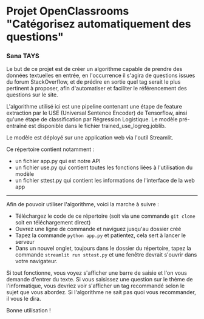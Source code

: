 # Projet OpenClassrooms "Catégorisez automatiquement des questions"
### Sana TAYS

Le but de ce projet est de créer un algorithme capable de prendre des données textuelles en entrée, en l'occurrence il s'agira de questions issues du forum StackOverflow, et de prédire en sortie quel tag serait le plus pertinent à proposer, afin d'automatiser et faciliter le référencement des questions sur le site.

L'algorithme utilisé ici est une pipeline contenant une étape de feature extraction par le USE (Universal Sentence Encoder) de Tensorflow, ainsi qu'une étape de classification par Régression Logistique. Le modèle pré-entraîné est disponible dans le fichier trained_use_logreg.joblib.

Le modèle est déployé sur une application web via l'outil Streamlit.

Ce répertoire contient notamment :

- un fichier app.py qui est notre API
- un fichier use.py qui contient toutes les fonctions liées à l'utilisation du modèle
- un fichier sttest.py qui contient les informations de l'interface de la web app

___

Afin de pouvoir utiliser l'algorithme, voici la marche à suivre :

- Téléchargez le code de ce répertoire (soit via une commande `git clone` soit en téléchargement direct)
- Ouvrez une ligne de commande et naviguez jusqu'au dossier créé
- Tapez la commande `python app.py` et patientez, cela sert à lancer le serveur
- Dans un nouvel onglet, toujours dans le dossier du répertoire, tapez la commande `streamlit run sttest.py` et une fenêtre devrait s'ouvrir dans votre navigateur.

Si tout fonctionne, vous voyez s'afficher une barre de saisie et l'on vous demande d'entrer du texte.
Si vous saisissez une question sur le thème de l'informatique, vous devriez voir s'afficher un tag recommandé selon le sujet que vous abordez. Si l'algorithme ne sait pas quoi vous recommander, il vous le dira.

Bonne utilisation !
